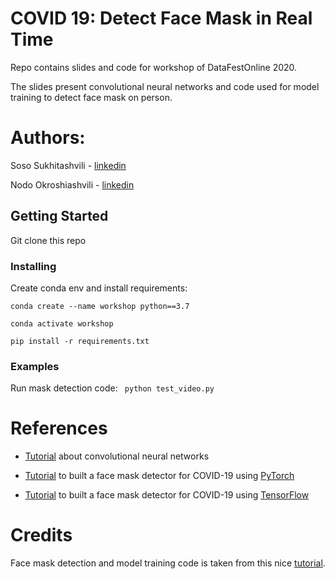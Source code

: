 # COVID 19: Detect Face Mask in Real Time

Repo contains slides and code for workshop of DataFestOnline 2020. 

The slides present convolutional neural networks and code used for model training to detect face mask on person. 

# Authors:

Soso Sukhitashvili - [linkedin](https://www.linkedin.com/in/soso-sukhitashvili/)

Nodo Okroshiashvili - [linkedin](https://www.linkedin.com/in/nodar-okroshiashvili/)

## Getting Started

Git clone this repo

### Installing

Create conda env and install requirements:

``
conda create --name workshop python==3.7
``

``
conda activate workshop
``

``
pip install -r requirements.txt
``
### Examples

Run mask detection code: `` python test_video.py``

# References

- [Tutorial](https://medium.com/@RaghavPrabhu/understanding-of-convolutional-neural-network-cnn-deep-learning-99760835f148) about convolutional neural networks

- [Tutorial](https://towardsdatascience.com/how-i-built-a-face-mask-detector-for-covid-19-using-pytorch-lightning-67eb3752fd61) to built a face mask detector for COVID-19 using [PyTorch](https://pytorch.org/)

- [Tutorial](https://www.pyimagesearch.com/2020/05/04/covid-19-face-mask-detector-with-opencv-keras-tensorflow-and-deep-learning/) to built a face mask detector for COVID-19 using [TensorFlow](https://www.tensorflow.org/)


# Credits

Face mask detection and model training code is taken from this nice [tutorial](https://www.pyimagesearch.com/2020/05/04/covid-19-face-mask-detector-with-opencv-keras-tensorflow-and-deep-learning/).